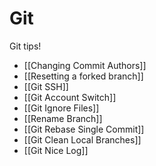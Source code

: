 # Git

Git tips!

- [[Changing Commit Authors]]
- [[Resetting a forked branch]]
- [[Git SSH]]
- [[Git Account Switch]]
- [[Git Ignore Files]]
- [[Rename Branch]]
- [[Git Rebase Single Commit]]
- [[Git Clean Local Branches]]
- [[Git Nice Log]]